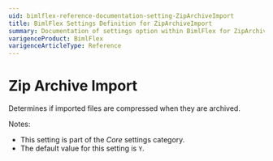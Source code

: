 ```yaml
---
uid: bimlflex-reference-documentation-setting-ZipArchiveImport
title: BimlFlex Settings Definition for ZipArchiveImport
summary: Documentation of settings option within BimlFlex for ZipArchiveImport
varigenceProduct: BimlFlex
varigenceArticleType: Reference
---
```


# Zip Archive Import

Determines if imported files are compressed when they are archived.

Notes:

* This setting is part of the *Core* settings category.
* The default value for this setting is `Y`.
